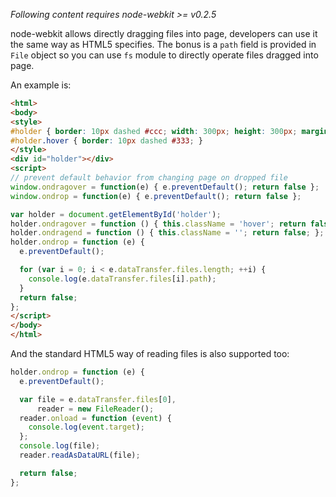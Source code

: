 _Following content requires node-webkit >= v0.2.5_

node-webkit allows directly dragging files into page, developers can use it the same way as HTML5 specifies. The bonus is a `path` field is provided in `File` object so you can use `fs` module to directly operate files dragged into page.

An example is:

```html
<html>
<body>
<style>
#holder { border: 10px dashed #ccc; width: 300px; height: 300px; margin: 20px auto;}
#holder.hover { border: 10px dashed #333; }
</style>
<div id="holder"></div>
<script>
// prevent default behavior from changing page on dropped file
window.ondragover = function(e) { e.preventDefault(); return false };
window.ondrop = function(e) { e.preventDefault(); return false };

var holder = document.getElementById('holder');
holder.ondragover = function () { this.className = 'hover'; return false; };
holder.ondragend = function () { this.className = ''; return false; };
holder.ondrop = function (e) {
  e.preventDefault();

  for (var i = 0; i < e.dataTransfer.files.length; ++i) {
    console.log(e.dataTransfer.files[i].path);
  }
  return false;
};
</script>
</body>
</html>
```

And the standard HTML5 way of reading files is also supported too:

```javascript
holder.ondrop = function (e) {
  e.preventDefault();

  var file = e.dataTransfer.files[0],
      reader = new FileReader();
  reader.onload = function (event) {
    console.log(event.target);
  };
  console.log(file);
  reader.readAsDataURL(file);

  return false;
};
```
